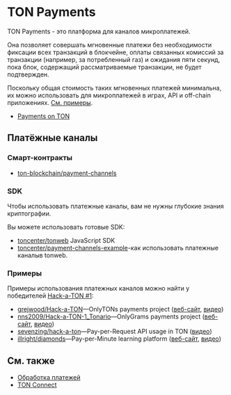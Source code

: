 # TON Payments

TON Payments - это платформа для каналов микроплатежей.

Она позволяет совершать мгновенные платежи без необходимости фиксации всех транзакций в блокчейне, оплаты связанных комиссий за транзакции (например, за потребленный газ) и ожидания пяти секунд, пока блок, содержащий рассматриваемые транзакции, не будет подтвержден.

Поскольку общая стоимость таких мгновенных платежей минимальна, их можно использовать для микроплатежей в играх, API и off-chain приложениях. [См. примеры](/v3/documentation/dapps/defi/ton-payments#examples).

- [Payments on TON](https://blog.ton.org/ton-payments)

## Платёжные каналы

### Смарт-контракты

- [ton-blockchain/payment-channels](https://github.com/ton-blockchain/payment-channels)

### SDK

Чтобы использовать платежные каналы, вам не нужны глубокие знания криптографии.

Вы можете использовать готовые SDK:

- [toncenter/tonweb](https://github.com/toncenter/tonweb) JavaScript SDK
- [toncenter/payment-channels-example](https://github.com/toncenter/payment-channels-example)-как использовать платежные каналыв tonweb.

### Примеры

Примеры использования платежных каналов можно найти у победителей [Hack-a-TON #1](https://ton.org/hack-a-ton-1):

- [grejwood/Hack-a-TON](https://github.com/Grejwood/Hack-a-TON)—OnlyTONs payments project ([веб-сайт](https://main.d3puvu1kvbh8ti.amplifyapp.com/), [видео](https://www.youtube.com/watch?v=38JpX1vRNTk))
- [nns2009/Hack-a-TON-1_Tonario](https://github.com/nns2009/Hack-a-TON-1_Tonario)—OnlyGrams payments project ([веб-сайт](https://onlygrams.io/), [видео](https://www.youtube.com/watch?v=gm5-FPWn1XM))
- [sevenzing/hack-a-ton](https://github.com/sevenzing/hack-a-ton)—Pay-per-Request API usage in TON ([видео](https://www.youtube.com/watch?v=7lAnbyJdpOA\\&feature=youtu.be))
- [illright/diamonds](https://github.com/illright/diamonds)—Pay-per-Minute learning platform ([веб-сайт](https://diamonds-ton.vercel.app/), [видео](https://www.youtube.com/watch?v=g9wmdOjAv1s))

## См. также

- [Обработка платежей](/v3/guidelines/dapps/asset-processing/payments-processing)
- [TON Connect](/v3/guidelines/ton-connect/overview)
